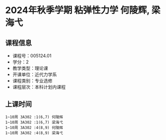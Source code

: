# 2024年秋季学期 粘弹性力学 何陵辉, 梁海弋






## 课程信息

- 课程号：005124.01
- 学分：2
- 教学类型：理论课
- 开课单位：近代力学系
- 课程类别：专业选修
- 课程层次：本科计划内课程

## 上课时间

```
1~10周 3A302 :1(6,7) 何陵辉
1~10周 3A302 :1(6,7) 梁海弋
1~10周 3A302 :4(8,9) 何陵辉
1~10周 3A302 :4(8,9) 梁海弋
```

